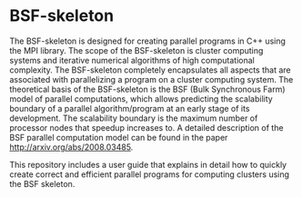 # BSF-skeleton
The BSF-skeleton is designed for creating parallel programs in C++ using the MPI library. The scope of the BSF-skeleton is cluster computing systems and iterative numerical algorithms of high computational complexity. The BSF-skeleton completely encapsulates all aspects that are associated with parallelizing a program on a cluster computing system.
The theoretical basis of the BSF-skeleton is the BSF (Bulk Synchronous Farm) model of parallel computations, which allows predicting the scalability boundary  of a parallel algorithm/program at an early stage of its development. The scalability boundary is the maximum number of processor nodes that speedup increases to. A detailed description of the BSF parallel computation model can be found in the paper http://arxiv.org/abs/2008.03485.

This repository includes a user guide that explains in detail how to quickly create correct and efficient parallel programs for computing clusters using the BSF skeleton.
